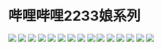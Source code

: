# 哔哩哔哩2233娘系列

![](https://cdn.jsdelivr.net/gh/2x-ercha/twikoo-magic@master/image/bilibili2233/[2233娘_卖萌].png)
![](https://cdn.jsdelivr.net/gh/2x-ercha/twikoo-magic@master/image/bilibili2233/[2233娘_吃惊].png)
![](https://cdn.jsdelivr.net/gh/2x-ercha/twikoo-magic@master/image/bilibili2233/[2233娘_吐魂].png)
![](https://cdn.jsdelivr.net/gh/2x-ercha/twikoo-magic@master/image/bilibili2233/[2233娘_喝水].png)
![](https://cdn.jsdelivr.net/gh/2x-ercha/twikoo-magic@master/image/bilibili2233/[2233娘_困惑].png)
![](https://cdn.jsdelivr.net/gh/2x-ercha/twikoo-magic@master/image/bilibili2233/[2233娘_大哭].png)
![](https://cdn.jsdelivr.net/gh/2x-ercha/twikoo-magic@master/image/bilibili2233/[2233娘_大笑].png)
![](https://cdn.jsdelivr.net/gh/2x-ercha/twikoo-magic@master/image/bilibili2233/[2233娘_委屈].png)
![](https://cdn.jsdelivr.net/gh/2x-ercha/twikoo-magic@master/image/bilibili2233/[2233娘_怒].png)
![](https://cdn.jsdelivr.net/gh/2x-ercha/twikoo-magic@master/image/bilibili2233/[2233娘_无言].png)
![](https://cdn.jsdelivr.net/gh/2x-ercha/twikoo-magic@master/image/bilibili2233/[2233娘_汗].png)
![](https://cdn.jsdelivr.net/gh/2x-ercha/twikoo-magic@master/image/bilibili2233/[2233娘_疑问].png)
![](https://cdn.jsdelivr.net/gh/2x-ercha/twikoo-magic@master/image/bilibili2233/[2233娘_第一].png)
![](https://cdn.jsdelivr.net/gh/2x-ercha/twikoo-magic@master/image/bilibili2233/[2233娘_耶].png)
![](https://cdn.jsdelivr.net/gh/2x-ercha/twikoo-magic@master/image/bilibili2233/[2233娘_郁闷].png)

